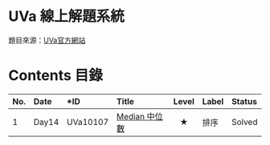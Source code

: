 # UVa 線上解題系統
題目來源：[UVa官方網站](https://onlinejudge.org)

# Contents 目錄
|No.   |Date     |*ID       |Title                                                                               |Level     |Label              |Status   |
|:-----|:--------|:---------|:-----------------------------------------------------------------------------------|:--------:|-------------------|:--------|
|1     |Day14    |UVa10107  |[Median 中位數](../ZeroJudge/UVa/Day14-ZJc010_Median-Solved/)                        |★        |排序                |Solved   |